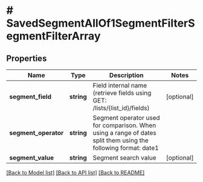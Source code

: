 # # SavedSegmentAllOf1SegmentFilterSegmentFilterArray

## Properties

Name | Type | Description | Notes
------------ | ------------- | ------------- | -------------
**segment_field** | **string** | Field internal name (retrieve fields using GET: /lists/{list_id}/fields) | [optional]
**segment_operator** | **string** | Segment operator used for comparison. When using a range of dates split them                                             using the following format: date1||date2 | [optional]
**segment_value** | **string** | Segment search value | [optional]

[[Back to Model list]](../../README.md#models) [[Back to API list]](../../README.md#endpoints) [[Back to README]](../../README.md)
